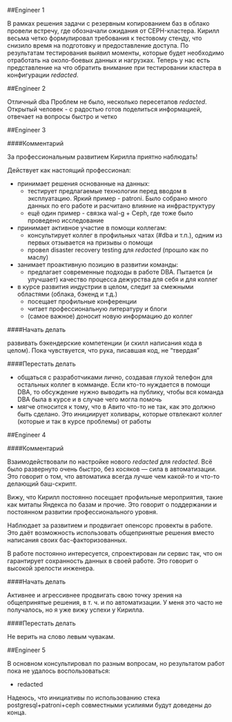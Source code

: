 ##Engineer 1

В рамках решения задачи с резервным копированием баз в облако провели встречу, где обозначали ожидания от CEPH-кластера. Кирилл весьма четко формулировал требования к тестовому стенду, что снизило время на подготовку и предоставление доступа. По результатам тестирования выявил моменты, которые будет необходимо отработать на около-боевых данных и нагрузках. Теперь у нас есть представление на что обратить внимание при тестировании кластера в конфигурации _redacted_.

##Engineer 2

Отличный dba Проблем не было, несколько пересетапов _redacted_. Открытый человек - с радостью готов поделиться информацией, отвечает на вопросы быстро и четко

##Engineer 3

####Комментарий

За профессиональным развитием Кирилла приятно наблюдать!

Действует как настоящий профессионал:

- принимает решения основанные на данных:
    - тестирует предлагаемые технологии перед вводом в эксплуатацию. Яркий пример - patroni. Было собрано много данных по его работе и расчитано влияние на инфраструктуру
    - ещё один пример - связка wal-g + Ceph, где тоже было проведено исследование
- принимает активное участие в помощи коллегам:
    - консультирует коллег в профильных чатах (#dba и т.п.), одним из первых отзывается на призывы о помощи
    - провел disaster recovery testing для _redacted_ (прошло как по маслу)
- занимает проактивную позицию в развитии команды:
    - предлагает современные подходы в работе DBA. Пытается (и улучшает) качество процесса дежурства для себя и для коллег
- в курсе развития индустрии в целом, следит за смежными областями (облака, бэкенд и т.д.)
    - посещает профильные конференции
    - читает профессиональную литературу и блоги
    - (самое важное) доносит новую информацию до коллег

####Начать делать

развивать бэкендерские компетенции (и скилл написания кода в целом). Пока чувствуется, что рука, писавшая код, не “твердая”

####Перестать делать

- общаться с разработчиками лично, создавая глухой телефон для остальных коллег в комманде. Если кто-то нуждается в помощи DBA, то обсуждение нужно выводить на публику, чтобы вся команда DBA была в курсе и в случае чего могла помочь
- мягче относится к тому, что в Авито что-то не так, как это должно быть сделано. Это инициирует холивары, которые отвлекают коллег (которые и так в курсе проблемы) от работы

##Engineer 4

####Комментарий

Взаимодействовали по настройке нового _redacted_ для _redacted_. Всё было развернуто очень быстро, без косяков — сила в автоматизации. Это говорит о том, что автоматика всегда лучше чем какой-то и что-то делающий баш-скрипт.

Вижу, что Кирилл постоянно посещает профильные мероприятия, такие как митапы Яндекса по базам и прочие. Это говорит о поддержании и постоянном развитии профессионального уровня.

Наблюдает за развитием и продвигает опенсорс провекты в работе. Это даёт возможность использовать общепринятые решения вместо написания своих бас-факторизованных.

В работе постоянно интересуется, спроектирован ли сервис так, что он гарантирует сохранность данных в своей работе. Это говорит о высокой зрелости инженера.

####Начать делать

Активнее и агрессивнее продвигать свою точку зрения на общепринятые решения, в т. ч. и по автоматизации. У меня это часто не получалось, но я уже вижу успехи у Кирилла.

####Перестать делать

Не верить на слово левым чувакам.

##Engineer 5

В основном консультировал по разным вопросам, но результатом работ пока не удалось воспользоваться:

- redacted
 
Надеюсь, что инициативы по использованию стека postgresql+patroni+ceph совместными усилиями будут доведены до конца.